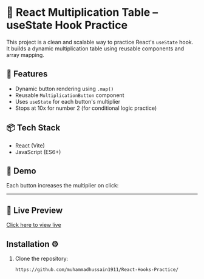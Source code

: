 # 🔢 React Multiplication Table – useState Hook Practice

This project is a clean and scalable way to practice React's `useState` hook. It builds a dynamic multiplication table using reusable components and array mapping.

## 🚀 Features

- Dynamic button rendering using `.map()`
- Reusable `MultiplicationButton` component
- Uses `useState` for each button's multiplier
- Stops at 10x for number 2 (for conditional logic practice)

## 📦 Tech Stack

- React (Vite)
- JavaScript (ES6+)

## 📸 Demo

Each button increases the multiplier on click:

---

## 🔗 Live Preview

[Click here to view live](https://muhammadhussain1911.github.io/React-Hooks-Practice/) <!-- ← Add your Vercel/Netlify live URL here -->

## Installation ⚙️
1. Clone the repository:
   ```bash
   https://github.com/muhammadhussain1911/React-Hooks-Practice/
